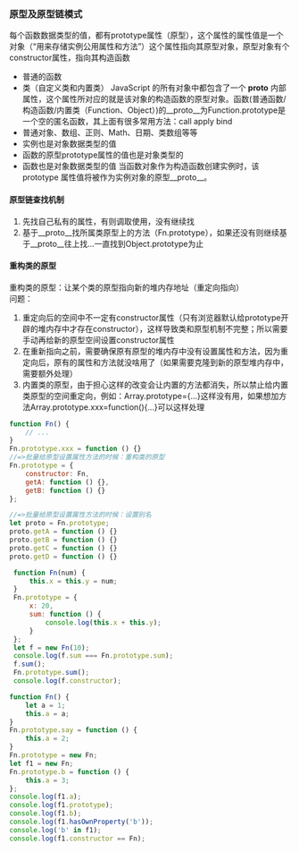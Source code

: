 ### 原型及原型链模式
每个函数数据类型的值，都有prototype属性（原型），这个属性的属性值是一个对象（“用来存储实例公用属性和方法”）这个属性指向其原型对象，原型对象有个constructor属性，指向其构造函数
- 普通的函数
- 类（自定义类和内置类）
JavaScript 的所有对象中都包含了一个 __proto__ 内部属性，这个属性所对应的就是该对象的构造函数的原型对象。函数(普通函数/构造函数/内置类（Function、Object）)的__proto__为Function.prototype是一个空的匿名函数，其上面有很多常用方法：call apply bind
- 普通对象、数组、正则、Math、日期、类数组等等
- 实例也是对象数据类型的值
- 函数的原型prototype属性的值也是对象类型的
- 函数也是对象数据类型的值
当函数对象作为构造函数创建实例时，该 prototype 属性值将被作为实例对象的原型__proto__。

#### 原型链查找机制
1. 先找自己私有的属性，有则调取使用，没有继续找
2. 基于\__proto\__找所属类原型上的方法（Fn.prototype），如果还没有则继续基于\__proto\__往上找...一直找到Object.prototype为止

#### 重构类的原型
重构类的原型：让某个类的原型指向新的堆内存地址（重定向指向）  
问题：
1. 重定向后的空间中不一定有constructor属性（只有浏览器默认给prototype开辟的堆内存中才存在constructor），这样导致类和原型机制不完整；所以需要手动再给新的原型空间设置constructor属性   
2. 在重新指向之前，需要确保原有原型的堆内存中没有设置属性和方法，因为重定向后，原有的属性和方法就没啥用了（如果需要克隆到新的原型堆内存中，需要额外处理） 
3. 内置类的原型，由于担心这样的改变会让内置的方法都消失，所以禁止给内置类原型的空间重定向，例如：Array.prototype={...}这样没有用，如果想加方法Array.prototype.xxx=function(){...}可以这样处理
```javascript
function Fn() {
	// ...
}
Fn.prototype.xxx = function () {}
//=>批量给原型设置属性方法的时候：重构类的原型
Fn.prototype = {
	constructor: Fn,
	getA: function () {},
	getB: function () {}
}; 

//=>批量给原型设置属性方法的时候：设置别名
let proto = Fn.prototype;
proto.getA = function () {}
proto.getB = function () {}
proto.getC = function () {}
proto.getD = function () {} 
```
```javascript
 function Fn(num) {
     this.x = this.y = num;
 }
 Fn.prototype = {
     x: 20,
     sum: function () {
         console.log(this.x + this.y);
     }
 };
 let f = new Fn(10);
 console.log(f.sum === Fn.prototype.sum);
 f.sum();
 Fn.prototype.sum();
 console.log(f.constructor);
```
```javascript
function Fn() {
	let a = 1;
	this.a = a;
}
Fn.prototype.say = function () {
    this.a = 2;
}
Fn.prototype = new Fn;
let f1 = new Fn;
Fn.prototype.b = function () {
    this.a = 3;
};
console.log(f1.a);
console.log(f1.prototype);
console.log(f1.b);
console.log(f1.hasOwnProperty('b'));
console.log('b' in f1);
console.log(f1.constructor == Fn);
```


